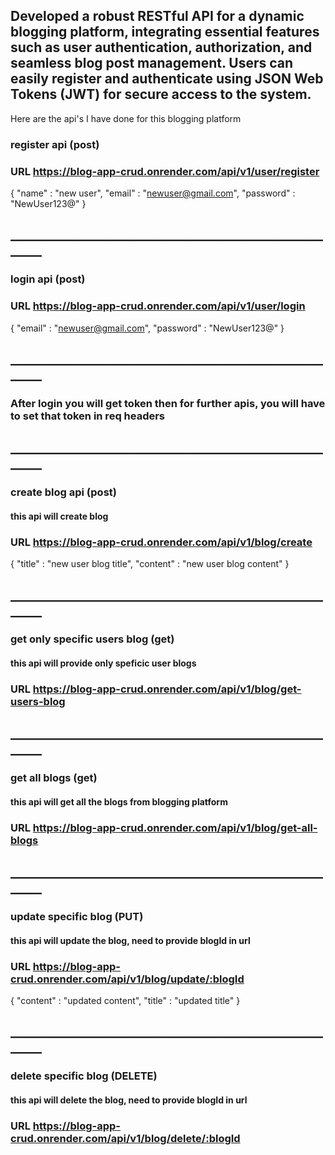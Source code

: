 

## Developed a robust RESTful API for a dynamic blogging platform, integrating essential features such as user authentication, authorization, and seamless blog post management. Users can easily register and authenticate using JSON Web Tokens (JWT) for secure access to the system.

Here are the api's I have done for this blogging platform

### register api (post)
### URL https://blog-app-crud.onrender.com/api/v1/user/register
{
    "name" : "new user",
    "email" : "newuser@gmail.com",
    "password" : "NewUser123@"
}
## _______________________________________________________

### login api (post)
### URL https://blog-app-crud.onrender.com/api/v1/user/login
{
   "email" : "newuser@gmail.com",
    "password" : "NewUser123@"
}
## _______________________________________________________

### After login you will get token then for further apis, you will have to set that token in req headers
## _______________________________________________________


### create blog api (post)
#### this api will create blog
### URL https://blog-app-crud.onrender.com/api/v1/blog/create
{
    "title" : "new user blog title",
    "content" : "new user blog content"
}
## _______________________________________________________


### get only specific users blog (get)
#### this api will provide only speficic user blogs
### URL https://blog-app-crud.onrender.com/api/v1/blog/get-users-blog
## _______________________________________________________

### get all blogs (get)
#### this api will get all the blogs from blogging platform
### URL https://blog-app-crud.onrender.com/api/v1/blog/get-all-blogs
## _______________________________________________________

### update specific blog (PUT)
#### this api will update the blog, need to provide blogId in url
### URL https://blog-app-crud.onrender.com/api/v1/blog/update/:blogId
{
    "content" : "updated content",
    "title" : "updated title"
}
## _______________________________________________________

### delete specific blog (DELETE)
#### this api will delete the blog, need to provide blogId in url
### URL https://blog-app-crud.onrender.com/api/v1/blog/delete/:blogId